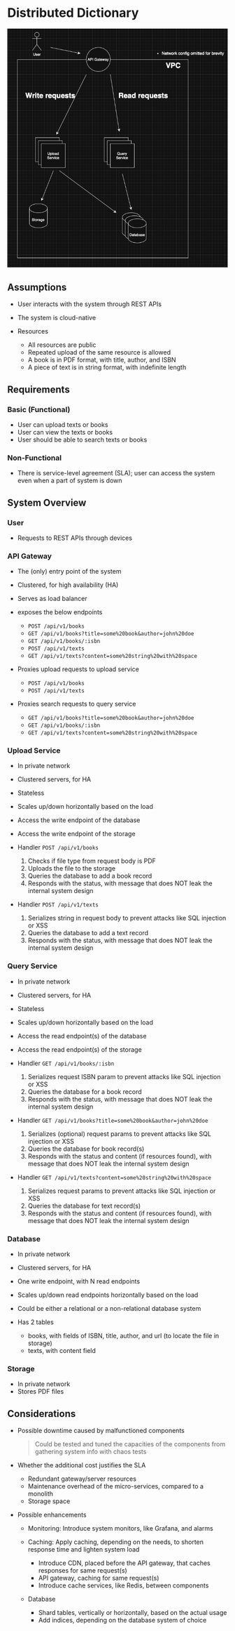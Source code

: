 # Distributed Dictionary

![Illustration of the system.](./illustration.png)

## Assumptions

- User interacts with the system through REST APIs
- The system is cloud-native
- Resources

  - All resources are public
  - Repeated upload of the same resource is allowed
  - A book is in PDF format, with title, author, and ISBN
  - A piece of text is in string format, with indefinite length

## Requirements

### Basic (Functional)

- User can upload texts or books
- User can view the texts or books
- User should be able to search texts or books

### Non-Functional

- There is service-level agreement (SLA); user can access the system even when a part of system is down

## System Overview

### User

- Requests to REST APIs through devices

### API Gateway

- The (only) entry point of the system
- Clustered, for high availability (HA)
- Serves as load balancer
- exposes the below endpoints

  - `POST /api/v1/books`
  - `GET /api/v1/books?title=some%20book&author=john%20doe`
  - `GET /api/v1/books/:isbn`
  - `POST /api/v1/texts`
  - `GET /api/v1/texts?content=some%20string%20with%20space`

- Proxies upload requests to upload service

  - `POST /api/v1/books`
  - `POST /api/v1/texts`

- Proxies search requests to query service

  - `GET /api/v1/books?title=some%20book&author=john%20doe`
  - `GET /api/v1/books/:isbn`
  - `GET /api/v1/texts?content=some%20string%20with%20space`

### Upload Service

- In private network
- Clustered servers, for HA
- Stateless
- Scales up/down horizontally based on the load
- Access the write endpoint of the database
- Access the write endpoint of the storage

- Handler `POST /api/v1/books`

  1. Checks if file type from request body is PDF
  2. Uploads the file to the storage
  3. Queries the database to add a book record
  4. Responds with the status, with message that does NOT leak the internal system design

- Handler `POST /api/v1/texts`

  1. Serializes string in request body to prevent attacks like SQL injection or XSS
  2. Queries the database to add a text record
  3. Responds with the status, with message that does NOT leak the internal system design

### Query Service

- In private network
- Clustered servers, for HA
- Stateless
- Scales up/down horizontally based on the load
- Access the read endpoint(s) of the database
- Access the read endpoint(s) of the storage

- Handler `GET /api/v1/books/:isbn`

  1. Serializes request ISBN param to prevent attacks like SQL injection or XSS
  2. Queries the database for a book record
  3. Responds with the status, with message that does NOT leak the internal system design

- Handler `GET /api/v1/books?title=some%20book&author=john%20doe`

  1. Serializes (optional) request params to prevent attacks like SQL injection or XSS
  2. Queries the database for book record(s)
  3. Responds with the status and content (if resources found), with message that does NOT leak the internal system design

- Handler `GET /api/v1/texts?content=some%20string%20with%20space`

  1. Serializes request params to prevent attacks like SQL injection or XSS
  2. Queries the database for text record(s)
  3. Responds with the status and content (if resources found), with message that does NOT leak the internal system design

### Database

- In private network
- Clustered servers, for HA
- One write endpoint, with N read endpoints
- Scales up/down read endpoints horizontally based on the load
- Could be either a relational or a non-relational database system
- Has 2 tables

  - books, with fields of ISBN, title, author, and url (to locate the file in storage)
  - texts, with content field

### Storage

- In private network
- Stores PDF files

## Considerations

- Possible downtime caused by malfunctioned components

  > Could be tested and tuned the capacities of the components from gathering system info with chaos tests

- Whether the additional cost justifies the SLA

  - Redundant gateway/server resources
  - Maintenance overhead of the micro-services, compared to a monolith
  - Storage space

- Possible enhancements

  - Monitoring: Introduce system monitors, like Grafana, and alarms
  - Caching: Apply caching, depending on the needs, to shorten response time and lighten system load

    - Introduce CDN, placed before the API gateway, that caches responses for same request(s)
    - API gateway, caching for same request(s)
    - Introduce cache services, like Redis, between components

  - Database

    - Shard tables, vertically or horizontally, based on the actual usage
    - Add indices, depending on the database system of choice
